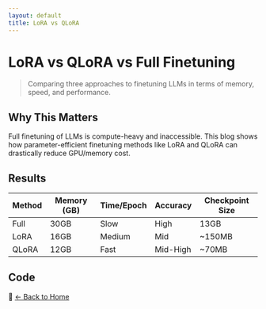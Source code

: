 ```yaml
---
layout: default
title: LoRA vs QLoRA
---
```


# LoRA vs QLoRA vs Full Finetuning

> Comparing three approaches to finetuning LLMs in terms of memory, speed, and performance.

## Why This Matters

Full finetuning of LLMs is compute-heavy and inaccessible. This blog shows how parameter-efficient finetuning methods like LoRA and QLoRA can drastically reduce GPU/memory cost.

## Results
        
| Method | Memory (GB) | Time/Epoch | Accuracy | Checkpoint Size |
|--------|-------------|------------|----------|-----------------|
| Full   | 30GB        | Slow       | High     | 13GB            |
| LoRA   | 16GB        | Medium     | Mid      | ~150MB          |
| QLoRA  | 12GB        | Fast       | Mid-High | ~70MB           |

## Code

🔗 [← Back to Home](../index.html)
